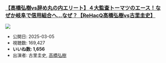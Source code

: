 ### [【高橋弘樹vs辞め丸の内エリート】４大監査トーマツのエース！なぜか岐阜で信用組合へ…なぜ？【ReHacQ高橋弘樹vs古里圭史】](https://www.youtube.com/watch?v=eHS9hq396zE)
[![](https://img.youtube.com/vi/eHS9hq396zE/sddefault.jpg)](https://www.youtube.com/watch?v=eHS9hq396zE)
-   公開日: 2025-03-05
-   視聴数: 169,427
-   **いいね数: 1,656**
-   出演者: 古里圭史, [高橋弘樹](/rehacq_fan/people/高橋弘樹 "wikilink")
